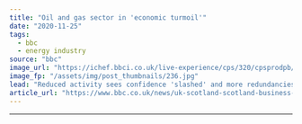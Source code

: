 ```yaml
---
title: "Oil and gas sector in 'economic turmoil'"
date: "2020-11-25"
tags: 
  - bbc
  - energy industry
source: "bbc"
image_url: "https://ichef.bbci.co.uk/live-experience/cps/320/cpsprodpb/0A31/production/_105890620_34a4c428-cd8f-4fe0-b5fb-9a1f97133cb7.jpg"
image_fp: "/assets/img/post_thumbnails/236.jpg"
lead: "Reduced activity sees confidence 'slashed' and more redundancies expected in 2021, a survey reveals."
article_url: "https://www.bbc.co.uk/news/uk-scotland-scotland-business-55058864"
---
```


---
